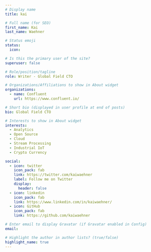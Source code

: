 ```yaml
---
# Display name
title: kai

# Full name (for SEO)
first_name: Kai
last_name: Waehner

# Status emoji
status:
  icon: 

# Is this the primary user of the site?
superuser: false

# Role/position/tagline
role: Writer - Global Field CTO

# Organizations/Affiliations to show in About widget
organizations:
  - name: Confluent
    url: https://www.confluent.io/

# Short bio (displayed in user profile at end of posts)
bio: Global Field CTO

# Interests to show in About widget
interests:
  - Analytics
  - Open Source
  - Cloud
  - Stream Processing
  - Industrial IoT
  - Crypto Currency

social:
  - icon: twitter
    icon_pack: fab
    link: https://twitter.com/kaiwaehner
    label: Follow me on Twitter
    display:
      header: false
  - icon: linkedin
    icon_pack: fab
    link: https://www.linkedin.com/in/kaiwaehner/
  - icon: GitHub
    icon_pack: fab
    link: https://github.com/kaiwaehner

# Enter email to display Gravatar (if Gravatar enabled in Config)
email: 

# Highlight the author in author lists? (true/false)
highlight_name: true
---
```

